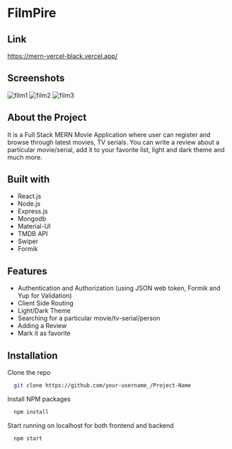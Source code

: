 # FilmPire

## Link
https://mern-vercel-black.vercel.app/

## Screenshots
![film1](https://user-images.githubusercontent.com/61001158/212465308-5e0c7b2b-7a36-4e79-b880-146a63c6bd3b.png)
![film2](https://user-images.githubusercontent.com/61001158/212465312-238d40c9-1151-4a06-b146-5dba08d00bd8.png)
![film3](https://user-images.githubusercontent.com/61001158/212465317-add117d0-3b8a-4626-a618-28c39f4427e8.png)



## About the Project

It is a Full Stack MERN Movie Application where user can register and browse through latest movies, TV serials.
You can write a review about a particular movie/serial, add it to your favorite list, light and dark theme and much more.


## Built with

- React.js
- Node.js
- Express.js
- Mongodb
- Material-UI
- TMDB API
- Swiper
- Formik

##  Features
- Authentication and Authorization (using JSON web token, Formik and Yup for Validation)
- Client Side Routing
- Light/Dark Theme
- Searching for a particular movie/tv-serial/person
- Adding a Review
- Mark it as favorite



## Installation

Clone the repo

```bash
  git clone https://github.com/your-username_/Project-Name
```

Install NPM packages

```bash
  npm install
```

Start running on localhost for both frontend and backend

```bash
  npm start
```
